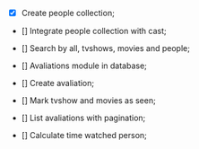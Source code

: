 - [x] Create people collection;
- [] Integrate people collection with cast;
- [] Search by all, tvshows, movies and people;

- [] Avaliations module in database;
- [] Create avaliation;
- [] Mark tvshow and movies as seen;
- [] List avaliations with pagination;
- [] Calculate time watched person;
